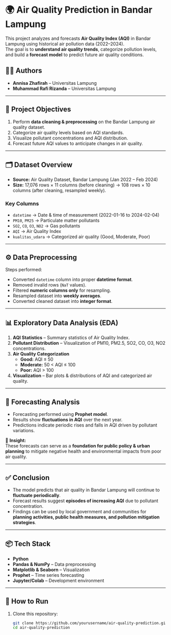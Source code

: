 # 🌍 Air Quality Prediction in Bandar Lampung

This project analyzes and forecasts **Air Quality Index (AQI)** in Bandar Lampung using historical air pollution data (2022–2024).  
The goal is to **understand air quality trends**, categorize pollution levels, and build a **forecast model** to predict future air quality conditions.

## 👨‍💻 Authors

- **Annisa Zhafirah** – Universitas Lampung  
- **Muhammad Rafi Rizanda** – Universitas Lampung  

---

## 📌 Project Objectives
1. Perform **data cleaning & preprocessing** on the Bandar Lampung air quality dataset.  
2. Categorize air quality levels based on AQI standards.  
3. Visualize pollutant concentrations and AQI distribution.  
4. Forecast future AQI values to anticipate changes in air quality.  

---

## 🗂️ Dataset Overview
- **Source:** Air Quality Dataset, Bandar Lampung (Jan 2022 – Feb 2024)  
- **Size:** 17,076 rows × 11 columns (before cleaning) → 108 rows × 10 columns (after cleaning, resampled weekly).  

### Key Columns
- `datetime` → Date & time of measurement (2022-01-16 to 2024-02-04)  
- `PM10`, `PM25` → Particulate matter pollutants  
- `SO2`, `CO`, `O3`, `NO2` → Gas pollutants  
- `AQI` → Air Quality Index  
- `kualitas_udara` → Categorized air quality (Good, Moderate, Poor)  

---

## ⚙️ Data Preprocessing
Steps performed:
- Converted `datetime` column into proper **datetime format**.  
- Removed invalid rows (`NaT` values).  
- Filtered **numeric columns only** for resampling.  
- Resampled dataset into **weekly averages**.  
- Converted cleaned dataset into **integer format**.  

---

## 📊 Exploratory Data Analysis (EDA)
1. **AQI Statistics** – Summary statistics of Air Quality Index.  
2. **Pollutant Distribution** – Visualization of PM10, PM2.5, SO2, CO, O3, NO2 concentrations.  
3. **Air Quality Categorization**  
   - **Good:** AQI ≤ 50  
   - **Moderate:** 50 < AQI ≤ 100  
   - **Poor:** AQI > 100  
4. **Visualization** – Bar plots & distributions of AQI and categorized air quality.  

---

## 🔮 Forecasting Analysis
- Forecasting performed using **Prophet model**.  
- Results show **fluctuations in AQI** over the next year.  
- Predictions indicate periodic rises and falls in AQI driven by pollutant variations.  

📌 **Insight:**  
These forecasts can serve as a **foundation for public policy & urban planning** to mitigate negative health and environmental impacts from poor air quality.  

---

## ✅ Conclusion
- The model predicts that air quality in Bandar Lampung will continue to **fluctuate periodically**.  
- Forecast results suggest **episodes of increasing AQI** due to pollutant concentration.  
- Findings can be used by local government and communities for **planning activities, public health measures, and pollution mitigation strategies**.  

---

## 📦 Tech Stack
- **Python**  
- **Pandas & NumPy** – Data preprocessing  
- **Matplotlib & Seaborn** – Visualization  
- **Prophet** – Time series forecasting  
- **Jupyter/Colab** – Development environment  

---

## 🚀 How to Run
1. Clone this repository:
   ```bash
   git clone https://github.com/yourusername/air-quality-prediction.git
   cd air-quality-prediction

